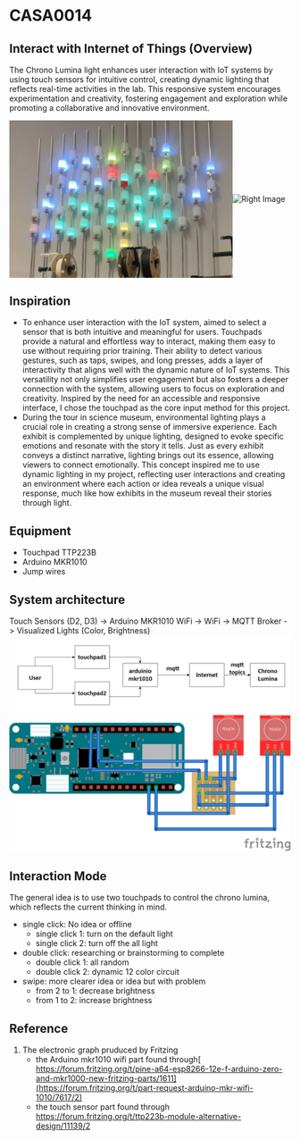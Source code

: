 # CASA0014 

## Interact with Internet of Things (Overview)
The Chrono Lumina light enhances user interaction with IoT systems by using touch sensors for intuitive control, creating dynamic lighting that reflects real-time activities in the lab. This responsive system encourages experimentation and creativity, fostering engagement and exploration while promoting a collaborative and innovative environment.

<div style="display: flex; justify-content: space-between; align-items: center;">
  <img src="https://github.com/JY-SHENNNN/CASA0014/blob/main/src/allchronoLumina.jpg" alt="Left Image" width="400">
  <img src="https://github.com/JY-SHENNNN/CASA0014/blob/main/src/finalenclo.jpg" alt="Right Image" width="400">
</div>

## Inspiration
* To enhance user interaction with the IoT system, aimed to select a sensor that is both intuitive and meaningful for users. Touchpads provide a natural and effortless way to interact, making them easy to use without requiring prior training. Their ability to detect various gestures, such as taps, swipes, and long presses, adds a layer of interactivity that aligns well with the dynamic nature of IoT systems. This versatility not only simplifies user engagement but also fosters a deeper connection with the system, allowing users to focus on exploration and creativity. Inspired by the need for an accessible and responsive interface, I chose the touchpad as the core input method for this project.
* During the tour in science museum, environmental lighting plays a crucial role in creating a strong sense of immersive experience. Each exhibit is complemented by unique lighting, designed to evoke specific emotions and resonate with the story it tells. Just as every exhibit conveys a distinct narrative, lighting brings out its essence, allowing viewers to connect emotionally. This concept inspired me to use dynamic lighting in my project, reflecting user interactions and creating an environment where each action or idea reveals a unique visual response, much like how exhibits in the museum reveal their stories through light.

## Equipment
* Touchpad TTP223B
* Arduino MKR1010
* Jump wires

## System architecture
Touch Sensors (D2, D3) ->
Arduino MKR1010 WiFi ->
WiFi -> MQTT Broker -> Visualized Lights (Color, Brightness)
![](https://github.com/JY-SHENNNN/CASA0014/blob/main/src/flowchart.png)
![](https://github.com/JY-SHENNNN/CASA0014/blob/main/src/electronicCir.png)

## Interaction Mode
The general idea is to use two touchpads to control the chrono lumina, which reflects the current thinking in mind.
* single click: No idea or offline
  - single click 1: turn on the default light
  - single click 2: turn off the all light
* double click: researching or brainstorming to complete
  - double click 1: all random
  - double click 2: dynamic 12 color circuit
* swipe: more clearer idea or idea but with problem
  - from 2 to 1: decrease brightness
  - from 1 to 2: increase brightness




## Reference
1. The electronic graph pruduced by Fritzing
   * the Arduino mkr1010 wifi part found through[ https://forum.fritzing.org/t/pine-a64-esp8266-12e-f-arduino-zero-and-mkr1000-new-fritzing-parts/1611](https://forum.fritzing.org/t/part-request-arduino-mkr-wifi-1010/7617/2)
   * the touch sensor part found through https://forum.fritzing.org/t/ttp223b-module-alternative-design/11139/2
